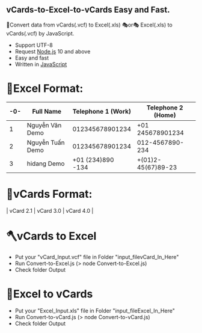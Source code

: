 ## vCards-to-Excel-to-vCards Easy and Fast.

🎈Convert data from vCards(.vcf) to Excel(.xls) 🎭or🎭 Excel(.xls) to vCards(.vcf) by JavaScript.
* Support UTF-8
* Request [Node.js](https://nodejs.org/en/about/releases/) 10 and above
* Easy and fast
* Written in [JavaScript](https://www.javascript.com/)
# 📕Excel Format:

|-0-| Full Name        | Telephone 1 (Work) | Telephone 2 (Home) |
|--| ---------------- | ------------------ | ------------------ |
|1| Nguyễn Văn Demo  | 012345678901234    | +01 245678901234   |
|2| Nguyễn Tuấn Demo | 012345678901234    | 012-4567890-234    |
|3| hidang Demo | +01 (234)890 -134    | +(01)2-45(67)89-23    |
# 📙vCards Format:

| vCard 2.1 | vCard 3.0 | vCard 4.0 |

# 🪓vCards to Excel

- Put your "vCard_Input.vcf" file in Folder "input_filevCard_In_Here"
- Run Convert-to-Excel.js (> node Convert-to-Excel.js)
- Check folder Output

# 🔨Excel to vCards

- Put your "Excel_Input.xls" file in Folder "input_fileExcel_In_Here"
- Run Convert-to-vCard.js (> node Convert-to-vCard.js)
- Check folder Output
